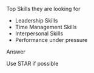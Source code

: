 Top Skills they are looking for
- Leadership Skills
- Time Management Skills 
- Interpersonal Skills
- Performance under pressure

Answer 

Use STAR if possible